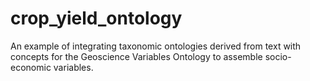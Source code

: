 # crop_yield_ontology
An example of integrating taxonomic ontologies derived from text with concepts for the Geoscience Variables Ontology to assemble socio-economic variables.
